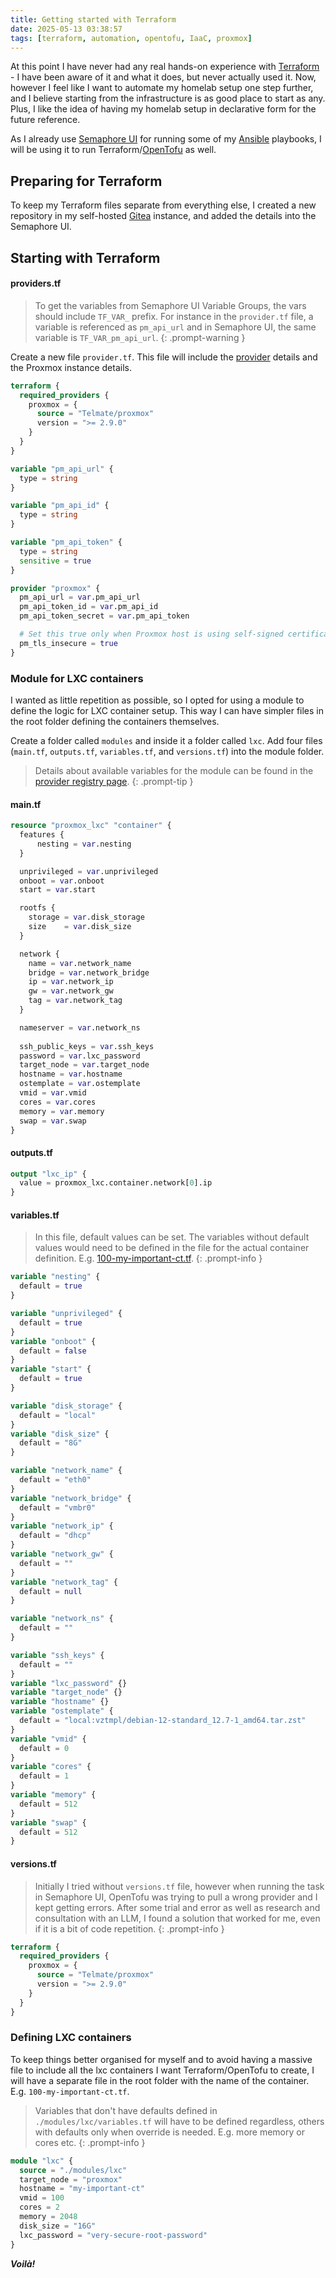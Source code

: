 ```yaml
---
title: Getting started with Terraform
date: 2025-05-13 03:38:57
tags: [terraform, automation, opentofu, IaaC, proxmox]
---
```


At this point I have never had any real hands-on experience with [Terraform](https://developer.hashicorp.com/terraform) - I have been aware of it and what it does, but never actually used it. Now, however I feel like I want to automate my homelab setup one step further, and I believe starting from the infrastructure is as good place to start as any. Plus, I like the idea of having my homelab setup in declarative form for the future reference.

As I already use [Semaphore UI](https://semaphoreui.com/) for running some of my [Ansible](https://www.redhat.com/en/ansible-collaborative) playbooks, I will be using it to run Terraform/[OpenTofu](https://opentofu.org/) as well.

## Preparing for Terraform

To keep my Terraform files separate from everything else, I created a new repository in my self-hosted [Gitea](https://about.gitea.com/) instance, and added the details into the Semaphore UI.

## Starting with Terraform

#### providers.tf

> To get the variables from Semaphore UI Variable Groups, the vars should include `TF_VAR_` prefix. For instance in the `provider.tf` file, a variable is referenced as `pm_api_url` and in Semaphore UI, the same variable is `TF_VAR_pm_api_url`.
{: .prompt-warning }

Create a new file `provider.tf`. This file will include the [provider](https://registry.terraform.io/providers/Telmate/proxmox/latest/docs) details and the Proxmox instance details.

```terraform
terraform {
  required_providers {
    proxmox = {
      source = "Telmate/proxmox"
      version = ">= 2.9.0"
    }
  }
}

variable "pm_api_url" {
  type = string
}

variable "pm_api_id" {
  type = string
}

variable "pm_api_token" {
  type = string
  sensitive = true
}

provider "proxmox" {
  pm_api_url = var.pm_api_url
  pm_api_token_id = var.pm_api_id
  pm_api_token_secret = var.pm_api_token

  # Set this true only when Proxmox host is using self-signed certificates.
  pm_tls_insecure = true
}
```

### Module for LXC containers

I wanted as little repetition as possible, so I opted for using a module to define the logic for LXC container setup. This way I can have simpler files in the root folder defining the containers themselves.

Create a folder called `modules` and inside it a folder called `lxc`. Add four files (`main.tf`, `outputs.tf`, `variables.tf`, and `versions.tf`) into the module folder.

> Details about available variables for the module can be found in the [provider registry page](https://registry.terraform.io/providers/Telmate/proxmox/latest/docs/resources/lxc).
{: .prompt-tip }

#### main.tf

```terraform
resource "proxmox_lxc" "container" {
  features {
      nesting = var.nesting
  }

  unprivileged = var.unprivileged
  onboot = var.onboot
  start = var.start

  rootfs {
    storage = var.disk_storage
    size    = var.disk_size
  }

  network {
    name = var.network_name
    bridge = var.network_bridge
    ip = var.network_ip
    gw = var.network_gw
    tag = var.network_tag
  }

  nameserver = var.network_ns
  
  ssh_public_keys = var.ssh_keys
  password = var.lxc_password
  target_node = var.target_node
  hostname = var.hostname
  ostemplate = var.ostemplate
  vmid = var.vmid
  cores = var.cores
  memory = var.memory
  swap = var.swap
}
```

#### outputs.tf

```terraform
output "lxc_ip" {
  value = proxmox_lxc.container.network[0].ip
}
```

#### variables.tf

> In this file, default values can be set. The variables without default values would need to be defined in the file for the actual container definition. E.g. [100-my-important-ct.tf](#defining-lxc-containers).
{: .prompt-info }

```terraform
variable "nesting" {
  default = true
}

variable "unprivileged" {
  default = true
}
variable "onboot" {
  default = false
}
variable "start" {
  default = true
}

variable "disk_storage" {
  default = "local"
}
variable "disk_size" {
  default = "8G"
}

variable "network_name" {
  default = "eth0"
}
variable "network_bridge" {
  default = "vmbr0"
}
variable "network_ip" {
  default = "dhcp"
}
variable "network_gw" {
  default = ""
}
variable "network_tag" {
  default = null
}

variable "network_ns" {
  default = ""
}

variable "ssh_keys" {
  default = ""
}
variable "lxc_password" {}
variable "target_node" {}
variable "hostname" {}
variable "ostemplate" {
  default = "local:vztmpl/debian-12-standard_12.7-1_amd64.tar.zst"
}
variable "vmid" {
  default = 0
}
variable "cores" {
  default = 1
}
variable "memory" {
  default = 512
}
variable "swap" {
  default = 512
}
```

#### versions.tf

> Initially I tried without `versions.tf` file, however when running the task in Semaphore UI, OpenTofu was trying to pull a wrong provider and I kept getting errors. After some trial and error as well as research and consultation with an LLM, I found a solution that worked for me, even if it is a bit of code repetition.
{: .prompt-info }

```terraform
terraform {
  required_providers {
    proxmox = {
      source = "Telmate/proxmox"
      version = ">= 2.9.0"
    }
  }
}
```

### Defining LXC containers

To keep things better organised for myself and to avoid having a massive file to include all the lxc containers I want Terraform/OpenTofu to create, I will have a separate file in the root folder with the name of the container. E.g. `100-my-important-ct.tf`.

> Variables that don't have defaults defined in `./modules/lxc/variables.tf` will have to be defined regardless, others with defaults only when override is needed. E.g. more memory or cores etc.
{: .prompt-info }

```terraform
module "lxc" {
  source = "./modules/lxc"
  target_node = "proxmox"
  hostname = "my-important-ct"
  vmid = 100
  cores = 2
  memory = 2048
  disk_size = "16G"
  lxc_password = "very-secure-root-password"
}
```

**_Voilà!_**